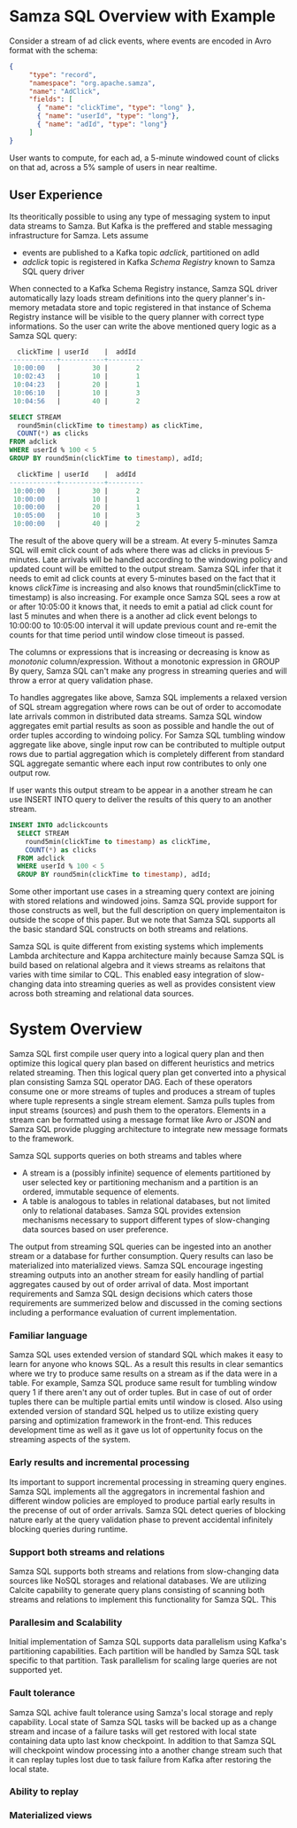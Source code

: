 # Samza SQL Overview with Example

Consider a stream of ad click events, where events are encoded in Avro format with the schema:

```json
{
     "type": "record",
     "namespace": "org.apache.samza",
     "name": "AdClick",
     "fields": [
       { "name": "clickTime", "type": "long" },
       { "name": "userId", "type": "long"},
       { "name": "adId", "type": "long"}
     ]
}
```

User wants to compute, for each ad, a 5-minute windowed count of clicks on that ad, across a 5% sample of users in near realtime.

## User Experience

Its theoritically possible to using any type of messaging system to input data streams to Samza. But Kafka is the preffered and stable messaging infrastructure for Samza. Lets assume 

* events are published to a Kafka topic *adclick*, partitioned on adId
* *adclick* topic is registered in Kafka *Schema Registry* known to Samza SQL query driver

When connected to a Kafka Schema Registry instance, Samza SQL driver automatically lazy loads stream definitions into the query planner's in-memory metadata store and topic registered in that instance of Schema Registry instance will be visible to the query planner with correct type informations. So the user can write the above mentioned  query logic as a Samza SQL query:

```sql
  clickTime | userId    |  addId 
------------+-----------+---------
 10:00:00   |        30 |       2 
 10:02:43   |        10 |       1  
 10:04:23   |        20 |       1  
 10:06:10   |        10 |       3  
 10:04:56   |        40 |       2 

SELECT STREAM 
  round5min(clickTime to timestamp) as clickTime,
  COUNT(*) as clicks
FROM adclick
WHERE userId % 100 < 5
GROUP BY round5min(clickTime to timestamp), adId;

  clickTime | userId    |  addId 
------------+-----------+---------
 10:00:00   |        30 |       2 
 10:00:00   |        10 |       1  
 10:00:00   |        20 |       1  
 10:05:00   |        10 |       3  
 10:00:00   |        40 |       2 
```

The result of the above query will be a stream. At every 5-minutes Samza SQL will emit click count of ads where there was ad clicks in previous 5-minutes. Late arrivals will be handled according to the windowing policy and updated count will be emitted to the output stream. Samza SQL infer that it needs to emit ad click counts at every 5-minutes based on the fact that it knows *clickTime* is increasing  and also knows that round5min(clickTime to timestamp) is also increasing. For example once Samza SQL sees a row at or after 10:05:00 it knows that, it needs to emit a patial ad click count for last 5 minutes and when there is a another ad click event belongs to 10:00:00 to 10:05:00 interval it will update previous count and re-emit the counts for that time period until window close timeout is passed. 

The columns or expressions that is increasing or decreasing is know as *monotonic* column/expression. Without a monotonic expression in GROUP By query, Samza SQL can't make any progress in streaming queries and will throw a error at query validation phase. 

To handles aggregates like above, Samza SQL implements a relaxed version of SQL stream aggregation where rows can be out of order to accomodate late arrivals common in distributed data streams. Samza SQL window aggregates emit partial results as soon as possible and handle the out of order tuples according to windoing policy. For Samza SQL tumbling window aggregate like above, single input row can be contributed to multiple output rows due to partial aggregation which is completely different from standard SQL aggregate semantic where each input row contributes to only one output row.

If user wants this output stream to be appear in a another stream he can use INSERT INTO query to deliver the results of this query to an another stream.

```sql
INSERT INTO adclickcounts
  SELECT STREAM 
    round5min(clickTime to timestamp) as clickTime,
    COUNT(*) as clicks
  FROM adclick
  WHERE userId % 100 < 5
  GROUP BY round5min(clickTime to timestamp), adId;
```

Some other important use cases in a streaming query context are joining with stored relations and windowed joins. Samza SQL provide support for those constructs as well, but the full description on query implementaiton is outside the scope of this paper. But we note that Samza SQL supports all the basic standard SQL constructs on both streams and relations.

Samza SQL is quite different from existing systems which implements Lambda architecture and Kappa architecture mainly because Samza SQL is build based on relational algebra and it views streams as relaitons that varies with time similar to CQL. This enabled easy integration of slow-changing data into streaming queries as well as provides consistent view across both streaming and relational data sources.

# System Overview

Samza SQL first compile user query into a logical query plan and then optimize this logical query plan based on different heuristics and metrics related streaming. Then this logical query plan get converted into a physical plan consisting Samza SQL operator DAG. Each of these operators consume one or more streams of tuples and produces a stream of tuples where tuple represents a single stream element. Samza pulls tuples from input streams (sources) and push them to the operators. Elements in a stream can be formatted using a message format like Avro or JSON and Samza SQL provide plugging architecture to integrate new message formats to the framework. 

Samza SQL supports queries on both streams and tables where

- A stream is a (possibly infinite) sequence of elements partitioned by user selected key or partitioning mechanism and a partition is an ordered, immutable sequence of elements.
- A table is analogous to tables in relational databases, but not limited only to relational databases. Samza SQL provides extension mechanisms necessary to support different types of slow-changing data sources based on user preference.

The output from streaming SQL queries can be ingested into an another stream or a database for further consumption. Query results can laso be materialized into materialized views. Samza SQL encourage ingesting streaming outputs into an another stream for easily handling of partial aggregates caused by out of order arrival of data. Most important requirements and Samza SQL design decisions which caters those requirements are summerized below and discussed in the coming sections including a performance evaluation of current implementation.

### Familiar language
Samza SQL uses extended version of standard SQL which makes it easy to learn for anyone who knows SQL. As a result this results in clear semantics where we try to produce same results on a stream as if the data were in a table. For example, Samza SQL produce same result for tumbling window query 1 if there aren't any out of order tuples. But in case of out of order tuples there can be multiple partial emits until window is closed. Also using extended version of standard SQL helped us to utilize existing query parsing and optimization framework in the front-end. This reduces development time as well as it gave us lot of oppertunity focus on the streaming aspects of the system.

### Early results and incremental processing
Its important to support incremental processing in streaming query engines. Samza SQL implements all the aggregators in incremental fashion and different window policies are employed to produce partial early results in the precense of out of order arrivals. Samza SQL detect queries of blocking nature early at the query validation phase to prevent accidental infinitely blocking queries during runtime.

### Support both streams and relations
Samza SQL supports both streams and relations from slow-changing data sources like NoSQL storages and relational databases. We are utilizing Calcite capability to generate query plans consisting of scanning both streams and relations to implement this functionality for Samza SQL. This 

### Parallesim and Scalability
Initial implementation of Samza SQL supports data parallelism using Kafka's partitioning capabilities. Each partition will be handled by Samza SQL task specific to that partition. Task parallelism for scaling large queries are not supported yet.

### Fault tolerance
Samza SQL achive fault tolerance using Samza's local storage and reply capability. Local state of Samza SQL tasks will be backed up as a change stream and incase of a failure tasks will get restored with local state containing data upto last know checkpoint. In addition to that Samza SQL will checkpoint window processing into a another change stream such that it can replay tuples lost due to task failure from Kafka after restoring the local state.

### Ability to replay


### Materialized views

